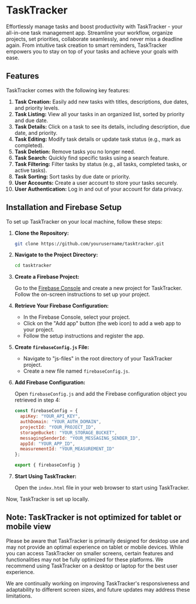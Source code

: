 # TaskTracker

Effortlessly manage tasks and boost productivity with TaskTracker - your all-in-one task management app. Streamline your workflow, organize projects, set priorities, collaborate seamlessly, and never miss a deadline again. From intuitive task creation to smart reminders, TaskTracker empowers you to stay on top of your tasks and achieve your goals with ease.

## Features

TaskTracker comes with the following key features:

1. **Task Creation:** Easily add new tasks with titles, descriptions, due dates, and priority levels.
2. **Task Listing:** View all your tasks in an organized list, sorted by priority and due date.
3. **Task Details:** Click on a task to see its details, including description, due date, and priority.
4. **Task Editing:** Modify task details or update task status (e.g., mark as completed).
5. **Task Deletion:** Remove tasks you no longer need.
6. **Task Search:** Quickly find specific tasks using a search feature.
7. **Task Filtering:** Filter tasks by status (e.g., all tasks, completed tasks, or active tasks).
8. **Task Sorting:** Sort tasks by due date or priority.
9. **User Accounts:** Create a user account to store your tasks securely.
10. **User Authentication:** Log in and out of your account for data privacy.

## Installation and Firebase Setup

To set up TaskTracker on your local machine, follow these steps:

1. **Clone the Repository:**

   ```bash
   git clone https://github.com/yourusername/tasktracker.git
   ```

2. **Navigate to the Project Directory:**

   ```bash
   cd tasktracker
   ```

3. **Create a Firebase Project:**

   Go to the [Firebase Console](https://console.firebase.google.com/) and create a new project for TaskTracker. Follow the on-screen instructions to set up your project.

4. **Retrieve Your Firebase Configuration:**

   - In the Firebase Console, select your project.
   - Click on the "Add app" button (the web icon) to add a web app to your project.
   - Follow the setup instructions and register the app.

5. **Create `firebaseConfig.js` File:**

   - Navigate to "js-files" in the root directory of your TaskTracker project.
   - Create a new file named `firebaseConfig.js`.

6. **Add Firebase Configuration:**

   Open `firebaseConfig.js` and add the Firebase configuration object you retrieved in step 4:

   ```javascript
   const firebaseConfig = {
     apiKey: "YOUR_API_KEY",
     authDomain: "YOUR_AUTH_DOMAIN",
     projectId: "YOUR_PROJECT_ID",
     storageBucket: "YOUR_STORAGE_BUCKET",
     messagingSenderId: "YOUR_MESSAGING_SENDER_ID",
     appId: "YOUR_APP_ID",
     measurementId: "YOUR_MEASUREMENT_ID"
   };

   export { firebaseConfig }
   ```

7. **Start Using TaskTracker:**

   Open the `index.html` file in your web browser to start using TaskTracker.

Now, TaskTracker is set up locally.

## Note: TaskTracker is not optimized for tablet or mobile view

Please be aware that TaskTracker is primarily designed for desktop use and may not provide an optimal experience on tablet or mobile devices. While you can access TaskTracker on smaller screens, certain features and functionalities may not be fully optimized for these platforms. We recommend using TaskTracker on a desktop or laptop for the best user experience.

We are continually working on improving TaskTracker's responsiveness and adaptability to different screen sizes, and future updates may address these limitations.
